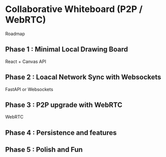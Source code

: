 # Collaborative Whiteboard (P2P / WebRTC)

Roadmap

## Phase 1 : Minimal Local Drawing Board
React + Canvas API

## Phase 2 : Loacal Network Sync with Websockets
FastAPI or Websockets

## Phase 3 : P2P upgrade with WebRTC
WebRTC

## Phase 4 : Persistence and features

## Phase 5 : Polish and Fun